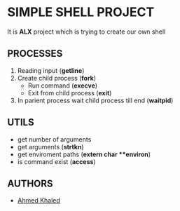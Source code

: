 # SIMPLE SHELL PROJECT
It is **ALX** project which is trying to create our own shell

## PROCESSES
1) Reading input (**getline**)
2) Create child process (**fork**)
	- Run command (**execve**)
	- Exit from child process (**exit**)
3) In parient process wait child process till end (**waitpid**)

## UTILS
- get number of arguments
- get arguments (**strtkn**)
- get enviroment paths (**extern char \*\*environ**)
- is command exist (**access**)

## AUTHORS
- [Ahmed Khaled](https://github.com/ahmed3bbas)
